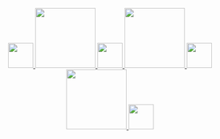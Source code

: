 <p align="center">
  
  <a href = 'https://www.youtube.com/'>
  <img width="50" src="https://simpleicons.org/icons/discord.svg">
  <img width="120" src="https://upload.wikimedia.org/wikipedia/commons/8/89/HD_transparent_picture.png">
    
  <a href = 'https://www.youtube.com/'>
  <img width="50" src="https://simpleicons.org/icons/github.svg">
  <img width="120" src="https://upload.wikimedia.org/wikipedia/commons/8/89/HD_transparent_picture.png">
    
  <a href = 'https://www.youtube.com/'>
  <img width="50" src="https://simpleicons.org/icons/protonmail.svg">
  <img width="120" src="https://upload.wikimedia.org/wikipedia/commons/8/89/HD_transparent_picture.png">
  
  <a href = 'https://www.youtube.com/'>
  <img width="50" src="https://simpleicons.org/icons/blogger.svg">
    
</p>
